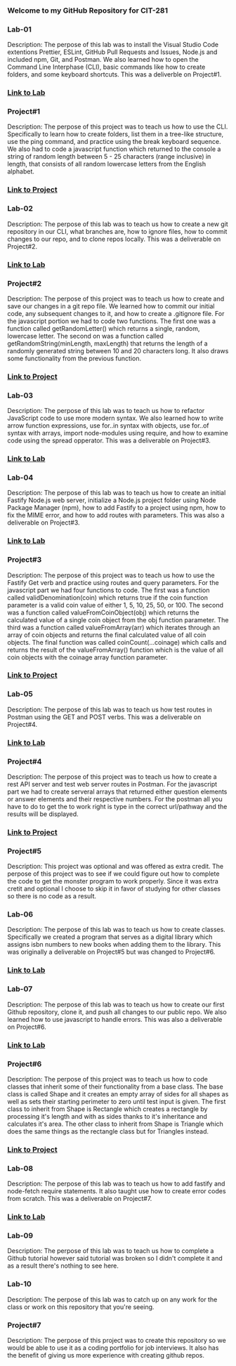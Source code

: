 ### Welcome to my GitHub Repository for CIT-281

### Lab-01
Description: The perpose of this lab was to install the Visual Studio Code extentions Prettier, ESLint, GitHub Pull Requests and Issues, Node.js and included npm, Git, and Postman. We also learned how to open the Command Line Interphase (CLI), basic commands like how to create folders, and some keyboard shortcuts. This was a deliverble on Project#1.
### [Link to Lab](https://jjskillz2099-star.github.io/CIT-281-Lab-01/)

### Project#1
Description: The perpose of this project was to teach us how to use the CLI. Specifically to learn how to create folders, list them in a tree-like structure, use the ping command, and practice using the break keyboard sequence. We also had to code a javascript function which returned to the console a string of random length between 5 - 25 characters (range inclusive) in length, that consists of all random lowercase letters from the English alphabet. 
### [Link to Project](https://jjskillz2099-star.github.io/CIT-281-Project-1/)

### Lab-02
Description: The perpose of this lab was to teach us how to create a new git repository in our CLI, what branches are, how to ignore files, how to commit changes to our repo, and to clone repos locally. This was a deliverable on Project#2.  
### [Link to Lab](https://jjskillz2099-star.github.io/CIT-281-Lab-02/)

### Project#2
Description: The perpose of this project was to teach us how to create and save our changes in a git repo file. We learned how to commit our initial code, any subsequent changes to it, and how to create a .gitignore file. For the javascript portion we had to code two functions. The first one was a function called getRandomLetter() which returns a single, random, lowercase letter. The second on was a function called getRandomString(minLength, maxLength) that returns the length of a randomly generated string between 10 and 20 characters long. It also draws some functionality from the previous function. 
### [Link to Project](https://jjskillz2099-star.github.io/CIT-281-Project-2/)

### Lab-03
Description: The perpose of this lab was to teach us how to refactor JavaScript code to use more modern syntax. We also learned how to write arrow function expressions, use for..in syntax with objects, use for..of syntax with arrays, import node-modules using require, and how to examine code using the spread opperator. This was a deliverable on Project#3. 
### [Link to Lab](https://jjskillz2099-star.github.io/CIT-281-Lab-03/)

### Lab-04
Description: The perpose of this lab was to teach us how to create an initial Fastify Node.js web server, initialize a Node.js project folder using Node Package Manager (npm), how to add Fastify to a project using npm, how to fix the MIME error, and how to add routes with parameters. This was also a deliverable on Project#3. 
### [Link to Lab](https://jjskillz2099-star.github.io/CIT-281-Lab-04/)

### Project#3
Description: The perpose of this project was to teach us how to use the Fastify Get verb and practice using routes and query parameters. For the javascript part we had four functions to code. The first was a function called validDenomination(coin) which returns true if the coin function parameter is a valid coin value of either 1, 5, 10, 25, 50, or 100. The second was a function called valueFromCoinObject(obj) which returns the calculated value of a single coin object from the obj function parameter. The third was a function called valueFromArray(arr) which iterates through an array of coin objects and returns the final calculated value of all coin objects. The final function was called coinCount(...coinage) which calls and returns the result of the valueFromArray() function which is the value of all coin objects with the coinage array function parameter. 
### [Link to Project](https://jjskillz2099-star.github.io/CIT-281-Project-3/)

### Lab-05
Description: The perpose of this lab was to teach us how test routes in Postman using the GET and POST verbs. This was a deliverable on Project#4. 
### [Link to Lab](https://jjskillz2099-star.github.io/CIT-281-Lab-05/)

### Project#4
Description: The perpose of this project was to teach us how to create a rest API server and test web server routes in Postman. For the javascript part we had to create serveral arrays that returned either question elements or answer elements and their respective numbers. For the postman all you have to do to get the to work right is type in the correct url/pathway and the results will be displayed.  
### [Link to Project](https://jjskillz2099-star.github.io/CIT-281-Project-4/)

### Project#5
Description: This project was optional and was offered as extra credit. The perpose of this project was to see if we could figure out how to complete the code to get the monster program to work properly. Since it was extra cretit and optional I choose to skip it in favor of studying for other classes so there is no code as a result. 

### Lab-06
Description: The perpose of this lab was to teach us how to create classes. Specifically we created a program that serves as a digital library which assigns isbn numbers to new books when adding them to the library. This was originally a deliverable on Project#5 but was changed to Project#6. 
### [Link to Lab](https://jjskillz2099-star.github.io/CIT-281-Lab-06/)

### Lab-07
Description: The perpose of this lab was to teach us how to create our first Github repository, clone it, and push all changes to our public repo. We also learned how to use javascript to handle errors. This was also a deliverable on Project#6. 
### [Link to Lab](https://jjskillz2099-star.github.io/CIT-281-Lab-07/)

### Project#6
Description: The perpose of this project was to teach us how to code classes that inherit some of their functionality from a base class. The base class is called Shape and it creates an empty array of sides for all shapes as well as sets their starting perimeter to zero until test input is given. The first class to inherit from Shape is Rectangle which creates a rectangle by processing it's length and with as sides thanks to it's inheritance and calculates it's area. The other class to inherit from Shape is Triangle which does the same things as the rectangle class but for Triangles instead. 
### [Link to Project](https://jjskillz2099-star.github.io/CIT-281-Project-6/)

### Lab-08
Description: The perpose of this lab was to teach us how to add fastify and node-fetch require statements. It also taught use how to create error codes from scratch. This was a deliverable on Project#7.
### [Link to Lab](https://jjskillz2099-star.github.io/CIT-281-Lab-08/)

### Lab-09
Description: The perpose of this lab was to teach us how to complete a Github tutorial however said tutorial was broken so I didn't complete it and as a result there's nothing to see here. 

### Lab-10
Description: The perpose of this lab was to catch up on any work for the class or work on this repository that you're seeing. 

### Project#7
Description: The perpose of this project was to create this repository so we would be able to use it as a coding portfolio for job interviews. It also has the benefit of giving us more experience with creating github repos.
